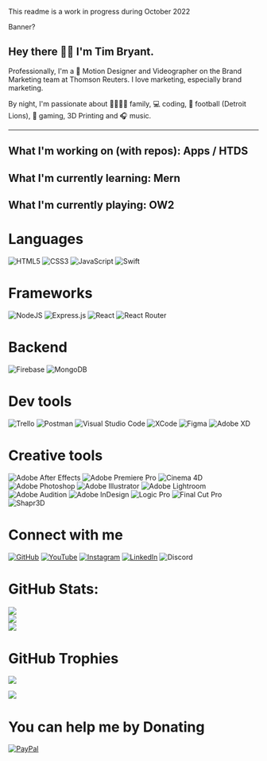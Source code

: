 This readme is a work in progress during October 2022

Banner?

## Hey there 👋🏻 I'm Tim Bryant.

Professionally, I'm a 🎥 Motion Designer and Videographer on the Brand Marketing team at Thomson Reuters. I love marketing, especially brand marketing.

By night, I'm passionate about 👨‍👩‍👧‍👦 family, 💻 coding, 🏈 football (Detroit Lions), 👾 gaming, 3D Printing and 🎧 music.

---

## What I'm working on (with repos): Apps / HTDS

## What I'm currently learning: Mern

## What I'm currently playing: OW2

# Languages

![HTML5](https://img.shields.io/badge/html5-%23E34F26.svg?style=for-the-badge&logo=html5&logoColor=white)
![CSS3](https://img.shields.io/badge/CSS3-1572B6.svg?style=for-the-badge&logo=CSS3&logoColor=white)
![JavaScript](https://img.shields.io/badge/javascript-%23323330.svg?style=for-the-badge&logo=javascript&logoColor=%23F7DF1E)
![Swift](https://img.shields.io/badge/swift-F54A2A?style=for-the-badge&logo=swift&logoColor=white)

# Frameworks

![NodeJS](https://img.shields.io/badge/node.js-6DA55F?style=for-the-badge&logo=node.js&logoColor=white)
![Express.js](https://img.shields.io/badge/express.js-%23404d59.svg?style=for-the-badge&logo=express&logoColor=%2361DAFB)
![React](https://img.shields.io/badge/react-%2320232a.svg?style=for-the-badge&logo=react&logoColor=%2361DAFB)
![React Router](https://img.shields.io/badge/React_Router-CA4245?style=for-the-badge&logo=react-router&logoColor=white)

# Backend

![Firebase](https://img.shields.io/badge/firebase-%23039BE5.svg?style=for-the-badge&logo=firebase)
![MongoDB](https://img.shields.io/badge/MongoDB-%234ea94b.svg?style=for-the-badge&logo=mongodb&logoColor=white)

# Dev tools

![Trello](https://img.shields.io/badge/Trello-%23026AA7.svg?style=for-the-badge&logo=Trello&logoColor=white)
![Postman](https://img.shields.io/badge/Postman-FF6C37?style=for-the-badge&logo=postman&logoColor=white)
![Visual Studio Code](https://img.shields.io/badge/Visual%20Studio%20Code-007ACC.svg?style=for-the-badge&logo=Visual%20Studio%20Code&logoColor=white)
![XCode](https://img.shields.io/badge/Xcode-147EFB.svg?style=for-the-badge&logo=Xcode&logoColor=white)
![Figma](https://img.shields.io/badge/figma-%23F24E1E.svg?style=for-the-badge&logo=figma&logoColor=white)
![Adobe XD](https://img.shields.io/badge/Adobe%20XD-470137?style=for-the-badge&logo=Adobe%20XD&logoColor=#FF61F6)

# Creative tools

![Adobe After Effects](https://img.shields.io/badge/Adobe%20After%20Effects-9999FF.svg?style=for-the-badge&logo=Adobe%20After%20Effects&logoColor=white)
![Adobe Premiere Pro](https://img.shields.io/badge/Adobe%20Premiere%20Pro-9999FF.svg?style=for-the-badge&logo=Adobe%20Premiere%20Pro&logoColor=white)
![Cinema 4D](https://img.shields.io/badge/Cinema%204D-011A6A.svg?style=for-the-badge&logo=Cinema%204D&logoColor=white) ![Adobe Photoshop](https://img.shields.io/badge/adobephotoshop-%2331A8FF.svg?style=for-the-badge&logo=adobephotoshop&logoColor=white)
![Adobe Illustrator](https://img.shields.io/badge/adobeillustrator-%23FF9A00.svg?style=for-the-badge&logo=adobeillustrator&logoColor=white)
![Adobe Lightroom](https://img.shields.io/badge/Adobe%20Lightroom-31A8FF.svg?style=for-the-badge&logo=Adobe%20Lightroom&logoColor=white)
![Adobe Audition](https://img.shields.io/badge/Adobe%20Audition-9999FF.svg?style=for-the-badge&logo=Adobe%20Audition&logoColor=white)
![Adobe InDesign](https://img.shields.io/badge/Adobe%20InDesign-49021F?style=for-the-badge&logo=adobeindesign&logoColor=white)
![Logic Pro](https://img.shields.io/badge/Logic%20Pro-555555?style=for-the-badge&logoColor)
![Final Cut Pro](https://img.shields.io/badge/Final%20Cut%20Pro-73FC88?style=for-the-badge&logoColor)
![Shapr3D](https://img.shields.io/badge/Shapr3D-01A7FF?style=for-the-badge&logoColor)

# Connect with me

[![GitHub](https://img.shields.io/badge/GitHub-181717?style=for-the-badge&logo=GitHub&logoColor=white)](https://github.com/timcalvin)
[![YouTube](https://img.shields.io/badge/YouTube-FF0000?style=for-the-badge&logo=YouTube&logoColor=white)](https://www.youtube.com/channel/UCpn7oEi9DUh1SXz3J33ffKA)
[![Instagram](https://img.shields.io/badge/Instagram-E4405F?style=for-the-badge&logo=Instagram&logoColor=white)](https://instagram.com/timothycbryant)
[![LinkedIn](https://img.shields.io/badge/LinkedIn-0A66C2?style=for-the-badge&logo=LinkedIn&logoColor=white)](https://www.linkedin.com/in/tcalvin/)
![Discord](https://img.shields.io/badge/Discord-5865F2?style=for-the-badge&logo=Discord&logoColor=white)

# GitHub Stats:

![](https://github-readme-stats.vercel.app/api?username=timcalvin&theme=dark&hide_border=false&include_all_commits=true&count_private=false)<br/>
![](https://github-readme-streak-stats.herokuapp.com/?user=timcalvin&theme=dark&hide_border=false)<br/>
![](https://github-readme-stats.vercel.app/api/top-langs/?username=timcalvin&theme=dark&hide_border=false&include_all_commits=true&count_private=false&layout=compact)

# GitHub Trophies

![](https://github-profile-trophy.vercel.app/?username=timcalvin&theme=radical&no-frame=false&no-bg=true&margin-w=4)

[![](https://visitcount.itsvg.in/api?id=timcalvin&icon=0&color=0)](https://visitcount.itsvg.in)

# You can help me by Donating

[![PayPal](https://img.shields.io/badge/PayPal-00457C?style=for-the-badge&logo=paypal&logoColor=white)](https://paypal.me/timcalvin)
